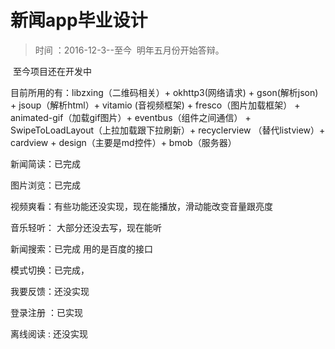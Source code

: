 # 新闻app毕业设计


>时间 ：2016-12-3--至今  明年五月份开始答辩。

  至今项目还在开发中
  
 目前所用的有：libzxing（二维码相关）+ okhttp3(网络请求) + gson(解析json) + jsoup（解析html）+ vitamio (音视频框架) + fresco（图片加载框架） + animated-gif（加载gif图片）+ eventbus（组件之间通信） + SwipeToLoadLayout（上拉加载跟下拉刷新）+ recyclerview （替代listview）+ cardview + design（主要是md控件）+ bmob（服务器）
 
  新闻简读：已完成
  
  图片浏览：已完成
  
  视频爽看：有些功能还没实现，现在能播放，滑动能改变音量跟亮度
  
  音乐轻听： 大部分还没去写，现在能听
  
  新闻搜索：已完成 用的是百度的接口
  
  模式切换：已完成，
  
  我要反馈：还没实现
  
  登录注册 ：已实现
  
  离线阅读 : 还没实现

  
